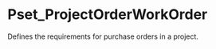# Pset_ProjectOrderWorkOrder

Defines the requirements for purchase orders in a project.
<!-- end of short definition -->

